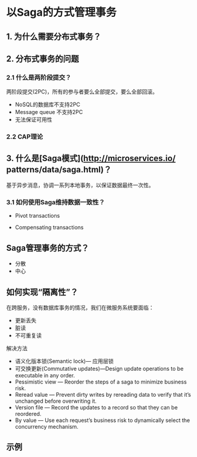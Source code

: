 以Saga的方式管理事务
================

## 1. 为什么需要分布式事务？

## 2. 分布式事务的问题

### 2.1 什么是两阶段提交？

两阶段提交(2PC)，所有的参与者要么全部提交，要么全部回滚。

* NoSQL的数据库不支持2PC
* Message queue 不支持2PC
* 无法保证可用性

### 2.2 CAP理论

## 3. 什么是[Saga模式](http://microservices.io/ patterns/data/saga.html)？

基于异步消息，协调一系列本地事务，以保证数据最终一次性。

### 3.1 如何使用Saga维持数据一致性？

* Pivot transactions

* Compensating transactions

## Saga管理事务的方式？

* 分散
* 中心

## 如何实现“隔离性”？

在跨服务，没有数据库事务的情况，我们在微服务系统要面临：

* 更新丢失
* 脏读
* 不可重复读

解决方法

* 语义化版本锁(Semantic lock)— 应用层锁
* 可交换更新(Commutative updates)—Design update operations to be executable in any order.
* Pessimistic view — Reorder the steps of a saga to minimize business risk.
* Reread value — Prevent dirty writes by rereading data to verify that it’s unchanged before overwriting it.
* Version file — Record the updates to a record so that they can be reordered.
* By value — Use each request’s business risk to dynamically select the concurrency mechanism.

## 示例